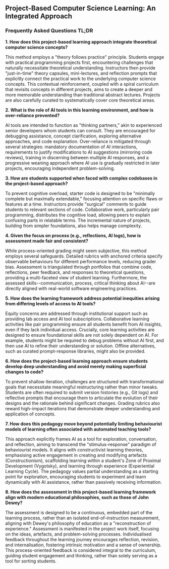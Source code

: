 ## Project-Based Computer Science Learning: An Integrated Approach

### Frequently Asked Questions TL;DR

__1. How does this project-based learning approach integrate theoretical computer science concepts?__

This method employs a "theory follows practice" principle. Students engage with practical programming projects first,
encountering challenges that naturally necessitate theoretical understanding. Instructors then provide "just-in-time"
theory capsules, mini-lectures, and reflection prompts that explicitly connect the practical work to the underlying
computer science concepts. This contextual reinforcement, coupled with a spiral curriculum that revisits concepts in
different projects, aims to create a deeper and more memorable understanding than traditional abstract lectures.
Projects are also carefully curated to systematically cover core theoretical areas.

__2. What is the role of AI tools in this learning environment, and how is over-reliance prevented?__

AI tools are intended to function as "thinking partners," akin to experienced senior developers whom students can consult.
They are encouraged for debugging assistance, concept clarification, exploring alternative approaches, and code explanation.
Over-reliance is mitigated through several strategies: mandatory documentation of AI interactions, requirements to justify
modifications to AI suggestions (mirroring code reviews), training in discerning between multiple AI responses, and a
progressive weaning approach where AI use is gradually restricted in later projects, encouraging independent problem-solving.

__3. How are students supported when faced with complex codebases in the project-based approach?__

To prevent cognitive overload, starter code is designed to be "minimally complete but maximally extendable," focusing
attention on specific flaws or features at a time. Instructors provide "surgical" comments to guide students to relevant sections of code. Collaborative work, particularly pair programming, distributes the cognitive load, allowing peers to
explain confusing parts in relatable terms. The incremental nature of projects, building from simpler foundations, also
helps manage complexity.

__4. Given the focus on process (e.g., reflections, AI logs), how is assessment made fair and consistent?__

While process-oriented grading might seem subjective, this method employs several safeguards. Detailed rubrics with
anchored criteria specify observable behaviours for different performance levels, reducing grader bias. Assessment is
triangulated through portfolios that combine code, reflections, peer feedback, and responses to theoretical questions,
providing a multi-faceted view of student learning. Furthermore, the assessed skills--communication, process, critical
thinking about AI--are directly aligned with real-world software engineering practices.

__5. How does the learning framework address potential inequities arising from differing levels of access to AI tools?__

Equity concerns are addressed through institutional support such as providing lab access and AI tool subscriptions.
Collaborative learning activities like pair programming ensure all students benefit from AI insights, even if they
lack individual access. Crucially, core learning activities are designed to ensure foundational skills are not solely
dependent on AI. For example, students might be required to debug problems without AI first, and then use AI to refine
their understanding or solution. Offline alternatives, such as curated prompt-response libraries, might also be provided.

__6. How does the project-based learning approach ensure students develop deep understanding and avoid merely making superficial changes to code?__

To prevent shallow iteration, challenges are structured with transformational goals that necessitate meaningful
restructuring rather than minor tweaks. Students are often required to submit version histories (e.g., Git logs) and
reflective prompts that encourage them to articulate the evolution of their designs and the rationale behind significant changes. Grading rubrics also reward high-impact iterations that demonstrate deeper understanding and application of concepts.

__7. How does this pedagogy move beyond potentially limiting behaviourist models of learning often associated with automated teaching tools?__

This approach explicitly frames AI as a tool for exploration, conversation, and reflection, aiming to transcend
the "stimulus-response" paradigm of behaviourist models. It aligns with constructivist learning theories, emphasising
active engagement in creating and modifying artefacts (Constructionism), scaffolding learning within a student's Zone
of Proximal Development (Vygotsky), and learning through experience (Experiential Learning Cycle). The pedagogy values
partial understanding as a starting point for exploration, encouraging students to experiment and learn dynamically
with AI assistance, rather than passively receiving information.

__8. How does the assessment in this project-based learning framework align with modern educational philosophies, such as those of John Dewey?__

The assessment is designed to be a continuous, embedded part of the learning process, rather than an isolated
end-of-instruction measurement, aligning with Dewey's philosophy of education as a "reconstruction of experience."
Assessment is manifested in the project work itself, focusing on the ideas, artefacts, and problem-solving processes.
Individualised feedback throughout the learning journey encourages reflection, revision, and internalisation,
fostering intrinsic motivation and a sense of ownership. This process-oriented feedback is considered integral
to the curriculum, guiding student engagement and thinking, rather than solely serving as a tool for sorting
students.
